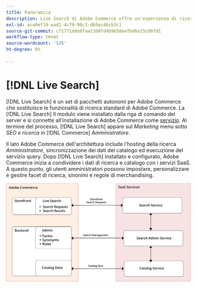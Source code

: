 ```yaml
---
title: Panoramica
description: Live Search di Adobe Commerce offre un'esperienza di ricerca rapida, super-rilevante e intuitiva.
exl-id: aca0ef19-ead1-4c79-90c3-db5ec48cb3c1
source-git-commit: c71771dde0faa13d4fd4b9b58eefbd6e15c86fd1
workflow-type: tm+mt
source-wordcount: '125'
ht-degree: 0%

---
```


# [!DNL Live Search]

[!DNL Live Search] è un set di pacchetti autonomi per Adobe Commerce che sostituisce le funzionalità di ricerca standard di Adobe Commerce. La [!DNL Live Search] Il modulo viene installato dalla riga di comando del server e si connette all’installazione di Adobe Commerce come [servizio](../landing/saas.md). Al termine del processo, [!DNL Live Search] appare sul *Marketing* menu sotto *SEO e ricerca* in [!DNL Commerce] *Amministratore*.

Il lato Adobe Commerce dell&#39;architettura include l&#39;hosting della ricerca *Amministratore*, sincronizzazione dei dati del catalogo ed esecuzione del servizio query. Dopo [!DNL Live Search] installato e configurato, Adobe Commerce inizia a condividere i dati di ricerca e catalogo con i servizi SaaS. A questo punto, gli utenti amministratori possono impostare, personalizzare e gestire facet di ricerca, sinonimi e regole di merchandising.

![Diagramma dell’architettura di Live Search](assets/architecture-diagram.svg)
